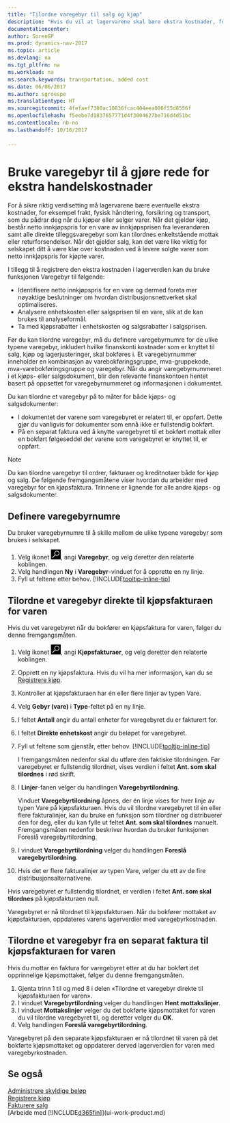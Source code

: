 ```yaml
---
title: "Tilordne varegebyr til salg og kjøp"
description: "Hvis du vil at lagervarene skal bære ekstra kostnader, for eksempel frakt, fysisk håndtering, forsikring og transport, som du pådrar deg når du kjøper eller selger varer, kan du bruke funksjonen Varegebyr."
documentationcenter: 
author: SorenGP
ms.prod: dynamics-nav-2017
ms.topic: article
ms.devlang: na
ms.tgt_pltfrm: na
ms.workload: na
ms.search.keywords: transportation, added cost
ms.date: 06/06/2017
ms.author: sgroespe
ms.translationtype: HT
ms.sourcegitcommit: 4fefaef7380ac10836fcac404eea006f55d8556f
ms.openlocfilehash: f5eebe7d1837657771d4f3004627be716d4d51bc
ms.contentlocale: nb-no
ms.lasthandoff: 10/16/2017

---
```

# <a name="how-to-use-item-charges-to-account-for-additional-trade-costs"></a>Bruke varegebyr til å gjøre rede for ekstra handelskostnader
For å sikre riktig verdisetting må lagervarene bære eventuelle ekstra kostnader, for eksempel frakt, fysisk håndtering, forsikring og transport, som du pådrar deg når du kjøper eller selger varer. Når det gjelder kjøp, består netto innkjøpspris for en vare av innkjøpsprisen fra leverandøren samt alle direkte tilleggsvaregebyr som kan tilordnes enkeltstående mottak eller returforsendelser. Når det gjelder salg, kan det være like viktig for selskapet ditt å være klar over kostnaden ved å levere solgte varer som netto innkjøpspris for kjøpte varer.

I tillegg til å registrere den ekstra kostnaden i lagerverdien kan du bruke funksjonen Varegebyr til følgende:

- Identifisere netto innkjøpspris for en vare og dermed foreta mer nøyaktige beslutninger om hvordan distribusjonsnettverket skal optimaliseres.
- Analysere enhetskosten eller salgsprisen til en vare, slik at de kan brukes til analyseformål.
- Ta med kjøpsrabatter i enhetskosten og salgsrabatter i salgsprisen.

Før du kan tilordne varegebyr, må du definere varegebyrnumre for de ulike typene varegebyr, inkludert hvilke finanskonti kostnader som er knyttet til salg, kjøp og lagerjusteringer, skal bokføres i. Et varegebyrnummer inneholder en kombinasjon av varebokføringsgruppe, mva-gruppekode, mva-varebokføringsgruppe og varegebyr. Når du angir varegebyrnummeret i et kjøps- eller salgsdokument, blir den relevante finanskontoen hentet basert på oppsettet for varegebyrnummeret og informasjonen i dokumentet.

Du kan tilordne et varegebyr på to måter for både kjøps- og salgsdokumenter:
- I dokumentet der varene som varegebyret er relatert til, er oppført. Dette gjør du vanligvis for dokumenter som ennå ikke er fullstendig bokført.
- På en separat faktura ved å knytte varegebyret til et bokført mottak eller en bokført følgeseddel der varene som varegebyret er knyttet til, er oppført.

> [!NOTE]  
>   Du kan tilordne varegebyr til ordrer, fakturaer og kreditnotaer både for kjøp og salg. De følgende fremgangsmåtene viser hvordan du arbeider med varegebyr for en kjøpsfaktura. Trinnene er lignende for alle andre kjøps- og salgsdokumenter.

## <a name="to-set-up-item-charge-numbers"></a>Definere varegebyrnumre
Du bruker varegebyrnumre til å skille mellom de ulike typene varegebyr som brukes i selskapet.

1. Velg ikonet ![Søk etter side eller rapport](media/ui-search/search_small.png "Søk etter side eller rapport"), angi **Varegebyr**, og velg deretter den relaterte koblingen.
2. Velg handlingen **Ny** i **Varegebyr**-vinduet for å opprette en ny linje.
3. Fyll ut feltene etter behov. [!INCLUDE[tooltip-inline-tip](includes/tooltip-inline-tip_md.md)]

## <a name="to-assign-an-item-charge-directly-to-the-purchase-invoice-for-the-item"></a>Tilordne et varegebyr direkte til kjøpsfakturaen for varen
Hvis du vet varegebyret når du bokfører en kjøpsfaktura for varen, følger du denne fremgangsmåten.

1. Velg ikonet ![Søk etter side eller rapport](media/ui-search/search_small.png "Søk etter side eller rapport"), angi **Kjøpsfakturaer**, og velg deretter den relaterte koblingen.
2. Opprett en ny kjøpsfaktura. Hvis du vil ha mer informasjon, kan du se [Registrere kjøp](purchasing-how-record-purchases.md).
3. Kontroller at kjøpsfakturaen har én eller flere linjer av typen Vare.
4. Velg **Gebyr (vare)** i **Type**-feltet på en ny linje.
5. I feltet **Antall** angir du antall enheter for varegebyret du er fakturert for.
6. I feltet **Direkte enhetskost** angir du beløpet for varegebyret.
7. Fyll ut feltene som gjenstår, etter behov. [!INCLUDE[tooltip-inline-tip](includes/tooltip-inline-tip_md.md)]

    I fremgangsmåten nedenfor skal du utføre den faktiske tilordningen. Før varegebyret er fullstendig tilordnet, vises verdien i feltet **Ant. som skal tilordnes** i rød skrift.
8. I **Linjer**-fanen velger du handlingen **Varegebyrtilordning**.

    Vinduet **Varegebyrtilordning** åpnes, der én linje vises for hver linje av typen Vare på kjøpsfakturaen. Hvis du vil tilordne varegebyret til én eller flere fakturalinjer, kan du bruke en funksjon som tilordner og distribuerer den for deg, eller du kan fylle ut feltet **Ant. som skal tilordnes** manuelt. Fremgangsmåten nedenfor beskriver hvordan du bruker funksjonen Foreslå varegebyrtilordning.

9. I vinduet **Varegebyrtilordning** velger du handlingen **Foreslå varegebyrtilordning**.
10. Hvis det er flere fakturalinjer av typen Vare, velger du ett av de fire distribusjonsalternativene.  

Hvis varegebyret er fullstendig tilordnet, er verdien i feltet **Ant. som skal tilordnes** på kjøpsfakturaen null.

Varegebyret er nå tilordnet til kjøpsfakturaen. Når du bokfører mottaket av kjøpsfakturaen, oppdateres varens lagerverdier med varegebyrkostnaden.  

## <a name="to-assign-an-item-charge-from-a-separate-invoice-to-the-purchase-invoice-for-the-item"></a>Tilordne et varegebyr fra en separat faktura til kjøpsfakturaen for varen
Hvis du mottar en faktura for varegebyret etter at du har bokført det opprinnelige kjøpsmottaket, følger du denne fremgangsmåten.
1. Gjenta trinn 1 til og med 8 i delen «Tilordne et varegebyr direkte til kjøpsfakturaen for varen».
2. I vinduet **Varegebyrtilordning** velger du handlingen **Hent mottakslinjer**.
3. I vinduet **Mottakslinjer** velger du det bokførte kjøpsmottaket for varen du vil tilordne varegebyret til, og deretter velger du **OK**.
4. Velg handlingen **Foreslå varegebyrtilordning**.

Varegebyret på den separate kjøpsfakturaen er nå tilordnet til varen på det bokførte kjøpsmottaket og oppdaterer derved lagerverdien for varen med varegebyrkostnaden.

## <a name="see-also"></a>Se også
[Administrere skyldige beløp](payables-manage-payables.md)  
[Registrere kjøp](purchasing-how-record-purchases.md)  
[Fakturere salg](sales-how-invoice-sales.md)  
[Arbeide med [!INCLUDE[d365fin](includes/d365fin_md.md)]](ui-work-product.md)  

